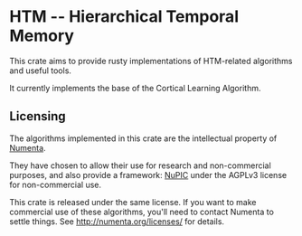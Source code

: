 # HTM -- Hierarchical Temporal Memory

This crate aims to provide rusty implementations of HTM-related algorithms and useful tools.

It currently implements the base of the Cortical Learning Algorithm.

## Licensing

The algorithms implemented in this crate are the intellectual property of [Numenta](http://numenta.com/).

They have chosen to allow their use for research and non-commercial purposes, and also provide a framework:
[NuPIC](http://numenta.org/) under the AGPLv3 license for non-commercial use.

This crate is released under the same license. If you want to make commercial use of these algorithms, you'll need
to contact Numenta to settle things. See http://numenta.org/licenses/ for details.
